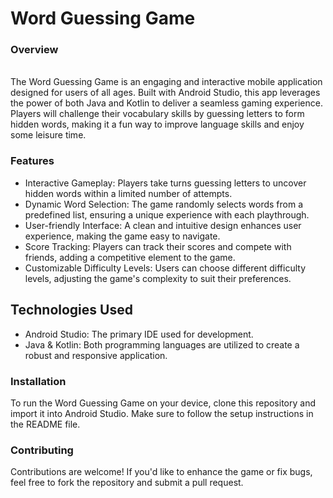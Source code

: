 <h1>Word Guessing Game</h1>
<h3>Overview</h3>
<br>
The Word Guessing Game is an engaging and interactive mobile application designed for users of all ages. Built with Android Studio, this app leverages the power of both Java and Kotlin to deliver a seamless gaming experience. Players will challenge their vocabulary skills by guessing letters to form hidden words, making it a fun way to improve language skills and enjoy some leisure time.
<br>
<h3>Features</h3>
<ul>
<li>Interactive Gameplay: Players take turns guessing letters to uncover hidden words within a limited number of attempts.</li>
<li>Dynamic Word Selection: The game randomly selects words from a predefined list, ensuring a unique experience with each playthrough.</li>
<li>User-friendly Interface: A clean and intuitive design enhances user experience, making the game easy to navigate.</li>
<li>Score Tracking: Players can track their scores and compete with friends, adding a competitive element to the game.</li>
<li>Customizable Difficulty Levels: Users can choose different difficulty levels, adjusting the game's complexity to suit their preferences.</li>
</ul>
<h2>Technologies Used</h2>
<ul>
<li>Android Studio: The primary IDE used for development.</li>
<li>Java & Kotlin: Both programming languages are utilized to create a robust and responsive application.</li>
</ul>
<h3>Installation</h3>

To run the Word Guessing Game on your device, clone this repository and import it into Android Studio. Make sure to follow the setup instructions in the README file.

<h3>Contributing</h3>
Contributions are welcome! If you'd like to enhance the game or fix bugs, feel free to fork the repository and submit a pull request.
